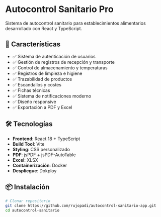 # Autocontrol Sanitario Pro

Sistema de autocontrol sanitario para establecimientos alimentarios desarrollado con React y TypeScript.

## 🚀 Características

- ✅ Sistema de autenticación de usuarios
- ✅ Gestión de registros de recepción y transporte
- ✅ Control de almacenamiento y temperaturas
- ✅ Registros de limpieza e higiene
- ✅ Trazabilidad de productos
- ✅ Escandallos y costes
- ✅ Fichas técnicas
- ✅ Sistema de notificaciones moderno
- ✅ Diseño responsive
- ✅ Exportación a PDF y Excel

## 🛠️ Tecnologías

- **Frontend**: React 18 + TypeScript
- **Build Tool**: Vite
- **Styling**: CSS personalizado
- **PDF**: jsPDF + jsPDF-AutoTable
- **Excel**: XLSX
- **Containerización**: Docker
- **Despliegue**: Dokploy

## 📦 Instalación

```bash
# Clonar repositorio
git clone https://github.com/rujopadi/autocontrol-sanitario-app.git
cd autocontrol-sanitario